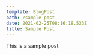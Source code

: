 ```yaml
---
template: BlogPost
path: /sample-post
date: 2021-02-25T08:16:18.533Z
title: Sample Post
---
```

This is a sample post
